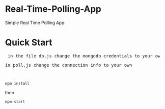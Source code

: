 # Real-Time-Polling-App
Simple Real Time Polling App

# Quick Start

<pre> in the file db.js change the mongodb credentials to your own </pre>
<pre>in poll.js change the connection info to your own </pre>
<br/>

``` npm install ``` <br/>

then <br/>

``` npm start ```


